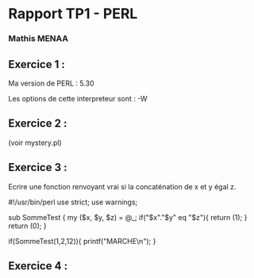 # Rapport TP1 - PERL

### Mathis MENAA

## Exercice 1 :

Ma version de PERL : 5.30

Les options de cette interpreteur sont : -W


## Exercice 2 :

(voir mystery.pl)

## Exercice 3 : 

Ecrire une fonction renvoyant vrai si la concaténation de x et y égal z.

#!/usr/bin/perl
use strict;
use warnings;

sub SommeTest {
    my ($x, $y, $z) = @_;
    if("$x"."$y" eq "$z"){
        return (1);
    }
    return (0);
}

if(SommeTest(1,2,12)){
    printf("MARCHE\n");
}

## Exercice 4 : 
